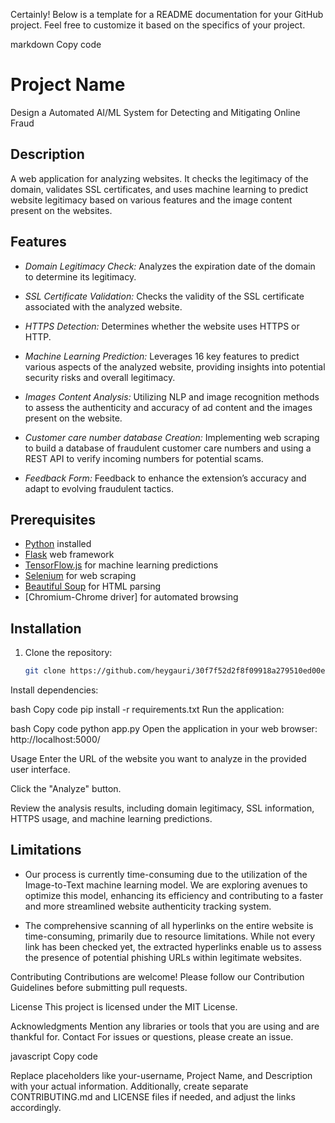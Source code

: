 Certainly! Below is a template for a README documentation for your GitHub project. Feel free to customize it based on the specifics of your project.

markdown
Copy code
# Project Name

Design a Automated AI/ML System for Detecting and Mitigating Online Fraud

## Description

A web application for analyzing websites. It checks the legitimacy of the domain, validates SSL certificates, and uses machine learning to predict website legitimacy based on various features and the image content present on the websites.

## Features

- *Domain Legitimacy Check:* Analyzes the expiration date of the domain to determine its legitimacy.

- *SSL Certificate Validation:* Checks the validity of the SSL certificate associated with the analyzed website.

- *HTTPS Detection:* Determines whether the website uses HTTPS or HTTP.

- *Machine Learning Prediction:* Leverages 16 key features to predict various aspects of the analyzed website, providing insights into potential security risks and overall legitimacy.

- *Images Content Analysis:* Utilizing NLP and image recognition methods to assess the authenticity and accuracy of ad content and the images present on the website.

- *Customer care number database Creation:* Implementing web scraping to build a database of fraudulent customer care numbers and using a REST API to verify incoming numbers for potential scams.

- *Feedback Form:*  Feedback to enhance the extension’s accuracy and adapt to evolving fraudulent tactics.

## Prerequisites

- [Python](https://www.python.org/) installed
- [Flask](https://flask.palletsprojects.com/) web framework
- [TensorFlow.js](https://www.tensorflow.org/js) for machine learning predictions
- [Selenium](https://www.selenium.dev/) for web scraping
- [Beautiful Soup](https://www.crummy.com/software/BeautifulSoup/) for HTML parsing
- [Chromium-Chrome driver] for automated browsing

## Installation

1. Clone the repository:

   ```bash
   git clone https://github.com/heygauri/30f7f52d2f8f09918a279510ed00e6b5_CyberZen_05
Install dependencies:

bash
Copy code
pip install -r requirements.txt
Run the application:

bash
Copy code
python app.py
Open the application in your web browser: http://localhost:5000/

Usage
Enter the URL of the website you want to analyze in the provided user interface.

Click the "Analyze" button.

Review the analysis results, including domain legitimacy, SSL information, HTTPS usage, and machine learning predictions.

## Limitations 
- Our process is currently time-consuming due to the utilization of the Image-to-Text machine learning model. We are exploring avenues to optimize this model, enhancing its efficiency and contributing to a faster and more streamlined website authenticity tracking system.

- The comprehensive scanning of all hyperlinks on the entire website is time-consuming, primarily due to resource limitations. While not every link has been checked yet, the extracted hyperlinks enable us to assess the presence of potential phishing URLs within legitimate websites.

Contributing
Contributions are welcome! Please follow our Contribution Guidelines before submitting pull requests.

License
This project is licensed under the MIT License.

Acknowledgments
Mention any libraries or tools that you are using and are thankful for.
Contact
For issues or questions, please create an issue.

javascript
Copy code

Replace placeholders like your-username, Project Name, and Description with your actual information. Additionally, create separate CONTRIBUTING.md and LICENSE files if needed, and adjust the links accordingly.
